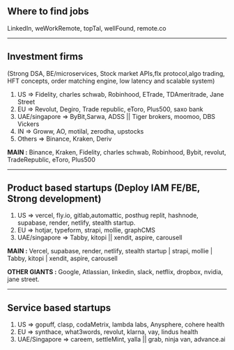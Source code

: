 ## Where to find jobs

LinkedIn, weWorkRemote, topTal, wellFound, remote.co

----

## Investment firms 

(Strong DSA, BE/microservices, Stock market APIs,flx protocol,algo trading, HFT concepts, order matching engine, low latency and scalable system)

1. US => Fidelity, charles schwab, Robinhood, ETrade, TDAmeritrade, Jane Street 
2. EU => Revolut, Degiro, Trade republic, eToro, Plus500, saxo bank
3. UAE/singapore => ByBit,Sarwa, ADSS || Tiger brokers, moomoo, DBS Vickers 
4. IN => Groww, AO, motilal, zerodha, upstocks
5. Others => Binance, Kraken, Deriv 

**MAIN :** Binance, Kraken, Fidelity, charles schwab, Robinhood, Bybit, revolut, TradeRepublic, eToro, Plus500

----


## Product based startups (Deploy IAM FE/BE, Strong development)

1. US => vercel, fly.io, gitlab,automattic, posthug replit, hashnode, supabase, render, netlify, stealth startup.
2. EU => hotjar, typeform, strapi, mollie, graphCMS
3. UAE/singapore => Tabby, kitopi || xendit, aspire, carousell

**MAIN :** Vercel, supabase, render, netlify, stealth startup | strapi, mollie | Tabby, kitopi | xendit, aspire, carousell

**OTHER GIANTS :** Google, Atlassian, linkedin, slack, netflix, dropbox, nvidia, jane street.

----


## Service based startups
1. US => gopuff, clasp, codaMetrix, lambda labs, Anysphere, cohere health
2. EU => synthace, what3words, revolut, klarna, vay, lindus health
3. UAE/Singapore => careem, settleMint, yalla || grab, ninja van, advance.ai



















